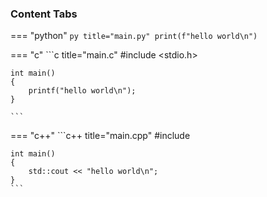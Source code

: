 ### Content Tabs

=== "python"
    ```py title="main.py"
    print(f"hello world\n")
    ```

=== "c" 
    ```c title="main.c"
    #include <stdio.h>

    int main()
    {
        printf("hello world\n");
    }
    
    ``` 

=== "c++"
    ```c++ title="main.cpp"
    #include <iostream>

    int main()
    {
        std::cout << "hello world\n";
    }
    ```
